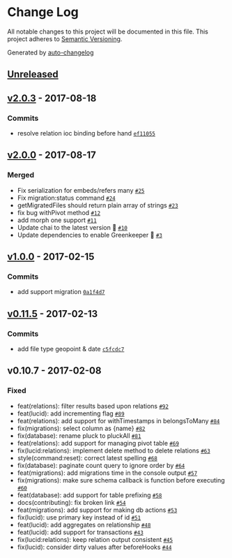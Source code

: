 # Change Log
All notable changes to this project will be documented in this file. This project adheres to [Semantic Versioning](http://semver.org/).

Generated by [auto-changelog](https://github.com/CookPete/auto-changelog)


## [Unreleased](https://github.com/duyluonglc/adonis-lucid-mongodb/compare/v2.0.3...HEAD)


## [v2.0.3](https://github.com/duyluonglc/adonis-lucid-mongodb/compare/v2.0.0...v2.0.3) - 2017-08-18

### Commits
* resolve relation ioc binding before hand [`ef11055`](https://github.com/duyluonglc/adonis-lucid-mongodb/commit/ef11055c7fb7171bb668b40d7a5d8007a6931475)


## [v2.0.0](https://github.com/duyluonglc/adonis-lucid-mongodb/compare/v1.0.0...v2.0.0) - 2017-08-17

### Merged
* Fix serialization for embeds/refers many [`#25`](https://github.com/duyluonglc/adonis-lucid-mongodb/pull/25)
* Fix migration:status command [`#24`](https://github.com/duyluonglc/adonis-lucid-mongodb/pull/24)
* getMigratedFiles should return plain array of strings [`#23`](https://github.com/duyluonglc/adonis-lucid-mongodb/pull/23)
* fix bug withPivot method [`#12`](https://github.com/duyluonglc/adonis-lucid-mongodb/pull/12)
* add morph one support [`#11`](https://github.com/duyluonglc/adonis-lucid-mongodb/pull/11)
* Update chai to the latest version 🚀 [`#10`](https://github.com/duyluonglc/adonis-lucid-mongodb/pull/10)
* Update dependencies to enable Greenkeeper 🌴 [`#3`](https://github.com/duyluonglc/adonis-lucid-mongodb/pull/3)


## [v1.0.0](https://github.com/duyluonglc/adonis-lucid-mongodb/compare/v0.11.5...v1.0.0) - 2017-02-15

### Commits
* add support migration [`0a1f4d7`](https://github.com/duyluonglc/adonis-lucid-mongodb/commit/0a1f4d752fdf35dc7104450b2d11889d46838bea)


## [v0.11.5](https://github.com/duyluonglc/adonis-lucid-mongodb/compare/v0.10.7...v0.11.5) - 2017-02-13

### Commits
* add file type geopoint & date [`c5fcdc7`](https://github.com/duyluonglc/adonis-lucid-mongodb/commit/c5fcdc7dea492c12ad4ef4a9faa84f0f81ef21e5)


## v0.10.7 - 2017-02-08

### Fixed
* feat(relations): filter results based upon relations [`#92`](https://github.com/duyluonglc/adonis-lucid-mongodb/issues/92)
* feat(lucid): add incrementing flag [`#89`](https://github.com/duyluonglc/adonis-lucid-mongodb/issues/89)
* feat(relations): add support for withTimestamps in belongsToMany [`#84`](https://github.com/duyluonglc/adonis-lucid-mongodb/issues/84)
* fix(migrations): select column as {name} [`#82`](https://github.com/duyluonglc/adonis-lucid-mongodb/issues/82)
* fix(database): rename pluck to pluckAll [`#81`](https://github.com/duyluonglc/adonis-lucid-mongodb/issues/81)
* feat(relations): add support for managing pivot table [`#69`](https://github.com/duyluonglc/adonis-lucid-mongodb/issues/69)
* fix(lucid:relations): implement delete method to delete relations [`#63`](https://github.com/duyluonglc/adonis-lucid-mongodb/issues/63)
* style(command:reset): correct latest spelling [`#68`](https://github.com/duyluonglc/adonis-lucid-mongodb/issues/68)
* fix(database): paginate count query to ignore order by [`#64`](https://github.com/duyluonglc/adonis-lucid-mongodb/issues/64)
* feat(migrations): add migrations time in the console output [`#57`](https://github.com/duyluonglc/adonis-lucid-mongodb/issues/57)
* fix(migrations): make sure schema callback is function before executing [`#60`](https://github.com/duyluonglc/adonis-lucid-mongodb/issues/60)
* feat(database): add support for table prefixing [`#58`](https://github.com/duyluonglc/adonis-lucid-mongodb/issues/58)
* docs(contributing): fix broken link [`#54`](https://github.com/duyluonglc/adonis-lucid-mongodb/issues/54)
* feat(migrations): add support for making db actions [`#53`](https://github.com/duyluonglc/adonis-lucid-mongodb/issues/53)
* fix(lucid): use primary key instead of id [`#51`](https://github.com/duyluonglc/adonis-lucid-mongodb/issues/51)
* feat(lucid): add aggregates on relationship [`#48`](https://github.com/duyluonglc/adonis-lucid-mongodb/issues/48)
* feat(lucid): add support for transactions [`#43`](https://github.com/duyluonglc/adonis-lucid-mongodb/issues/43)
* fix(lucid:relations): keep relation output consistent [`#45`](https://github.com/duyluonglc/adonis-lucid-mongodb/issues/45)
* fix(lucid): consider dirty values after beforeHooks [`#44`](https://github.com/duyluonglc/adonis-lucid-mongodb/issues/44)
